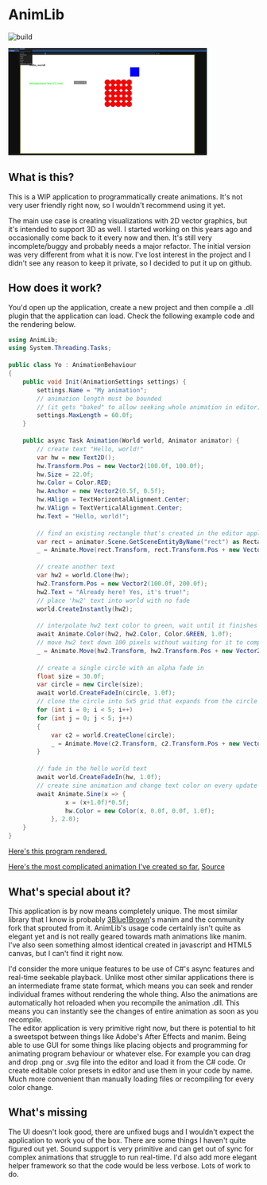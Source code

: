 # AnimLib

![build](https://github.com/metalisai/AnimLib.Sln/actions/workflows/dotnet.yml/badge.svg)

<a href="url"><img src="/img/AnimLib.png" width="400" ></a> <br/>
  

## What is this?
This is a WIP application to programmatically create animations. 
It's not very user friendly right now, so I wouldn't recommend using it yet.

The main use case is creating visualizations with 2D vector graphics, but it's intended to support 3D as well.
I started working on this years ago and occasionally come back to it every now and then. It's still very incomplete/buggy and probably needs a major
refactor. The initial version was very different from what it is now. I've lost interest in the project and I didn't see any reason to keep it private, so I
decided to put it up on github.

## How does it work?

You'd open up the application, create a new project and then compile a .dll plugin that the application can load.
Check the following example code and the rendering below.

```cs
using AnimLib;
using System.Threading.Tasks;

public class Yo : AnimationBehaviour
{
    public void Init(AnimationSettings settings) {
        settings.Name = "My animation";
        // animation length must be bounded
        // (it gets "baked" to allow seeking whole animation in editor)
        settings.MaxLength = 60.0f; 
    }

    public async Task Animation(World world, Animator animator) {
        // create text "Hello, world!"
        var hw = new Text2D();
        hw.Transform.Pos = new Vector2(100.0f, 100.0f);
        hw.Size = 22.0f;
        hw.Color = Color.RED;
        hw.Anchor = new Vector2(0.5f, 0.5f);
        hw.HAlign = TextHorizontalAlignment.Center;
        hw.VAlign = TextVerticalAlignment.Center;
        hw.Text = "Hello, world!";

        // find an existing rectangle that's created in the editor application
        var rect = animator.Scene.GetSceneEntityByName("rect") as Rectangle;
        _ = Animate.Move(rect.Transform, rect.Transform.Pos + new Vector2(100.0f, 100.0f), 1.0f);

        // create another text
        var hw2 = world.Clone(hw);
        hw2.Transform.Pos = new Vector2(100.0f, 200.0f);
        hw2.Text = "Already here! Yes, it's true!";
        // place 'hw2' text into world with no fade
        world.CreateInstantly(hw2);

        // interpolate hw2 text color to green, wait until it finishes
        await Animate.Color(hw2, hw2.Color, Color.GREEN, 1.0f);
        // move hw2 text down 100 pixels without waiting for it to complete
        _ = Animate.Move(hw2.Transform, hw2.Transform.Pos + new Vector2(0.0f, 100.0f), 1.0f);

        // create a single circle with an alpha fade in
        float size = 30.0f;
        var circle = new Circle(size);
        await world.CreateFadeIn(circle, 1.0f);
        // clone the circle into 5x5 grid that expands from the circle
        for (int i = 0; i < 5; i++)
        for (int j = 0; j < 5; j++)
        {
            var c2 = world.CreateClone(circle);
            _ = Animate.Move(c2.Transform, c2.Transform.Pos + new Vector2(i*2.0f*size, j*2.0f*size), 1.0f);
        }

        // fade in the hello world text
        await world.CreateFadeIn(hw, 1.0f);
        // create sine animation and change text color on every update (2hz sine black->red)
        await Animate.Sine(x => {
                x = (x+1.0f)*0.5f;
                hw.Color = new Color(x, 0.0f, 0.0f, 1.0f);
            }, 2.0);
    }
}
```

[Here's this program rendered.](https://youtu.be/JRv98Lcgkew)

[Here's the most complicated animation I've created so far.](https://youtu.be/_LwfBfO-Tao) [Source](https://github.com/metalisai/dump/blob/master/QuickAlgos/radixsort/src/dunno.cs)

## What's special about it?

This application is by now means completely unique.
The most similar library that I know is probably [3Blue1Brown](https://www.3blue1brown.com/)'s manim and the community fork that sprouted from it. 
AnimLib's usage code certainly isn't quite as elegant yet and is not really geared towards math animations like manim.
I've also seen something almost identical created in javascript and HTML5 canvas, but I can't find it right now. 

I'd consider the more unique features to be use of C#'s async features and real-time seekable playback. Unlike most other similar applications there is an intermediate frame state format, which means you can seek and render individual frames without rendering the whole thing. 
Also the animations are automatically hot reloaded when you recompile the animation .dll. This means you can instantly see the changes of entire animation as soon as you recompile.  
The editor application is very primitive right now, but there is potential to hit a sweetspot between things like Adobe's After Effects and manim. Being able to use GUI
for some things like placing objects and programming for animating program behaviour or whatever else. For example you can drag and drop .png or .svg file into the editor
and load it from the C# code. Or create editable color presets in editor and use them in your code by name. Much more convenient than manually loading files or recompiling for every color change.

## What's missing

The UI doesn't look good, there are unfixed bugs and I wouldn't expect the application to work you of the box. There are some things I haven't quite figured out yet. 
Sound support is very primitive and can get out of sync for complex animations that struggle to run real-time. I'd also add more elegant helper framework so that the code would be less verbose. Lots of work to do.
